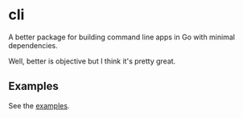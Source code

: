 # cli

A better package for building command line apps in Go with minimal dependencies.

Well, better is objective but I think it's pretty great.

## Examples

See the [examples](examples).
